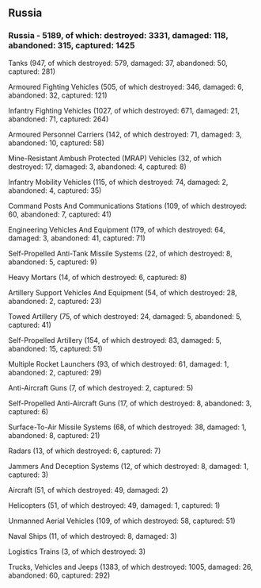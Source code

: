 
 
 ## Russia
 
 ### Russia - 5189, of which: destroyed: 3331, damaged: 118, abandoned: 315, captured: 1425

 

 

 Tanks (947, of which destroyed: 579, damaged: 37, abandoned: 50, captured: 281)

 Armoured Fighting Vehicles (505, of which destroyed: 346, damaged: 6, abandoned: 32, captured: 121)

 Infantry Fighting Vehicles (1027, of which destroyed: 671, damaged: 21, abandoned: 71, captured: 264)

 Armoured Personnel Carriers (142, of which destroyed: 71, damaged: 3, abandoned: 10, captured: 58)

 Mine-Resistant Ambush Protected (MRAP) Vehicles (32, of which destroyed: 17, damaged: 3, abandoned: 4, captured: 8)

 Infantry Mobility Vehicles (115, of which destroyed: 74, damaged: 2, abandoned: 4, captured: 35)

 Command Posts And Communications Stations (109, of which destroyed: 60, abandoned: 7, captured: 41)

 Engineering Vehicles And Equipment (179, of which destroyed: 64, damaged: 3, abandoned: 41, captured: 71)

 Self-Propelled Anti-Tank Missile Systems (22, of which destroyed: 8, abandoned: 5, captured: 9)

 Heavy Mortars (14, of which destroyed: 6, captured: 8)

 Artillery Support Vehicles And Equipment (54, of which destroyed: 28, abandoned: 2, captured: 23)

 Towed Artillery (75, of which destroyed: 24, damaged: 5, abandoned: 5, captured: 41)

 Self-Propelled Artillery (154, of which destroyed: 83, damaged: 5, abandoned: 15, captured: 51)

 Multiple Rocket Launchers (93, of which destroyed: 61, damaged: 1, abandoned: 2, captured: 29)

 Anti-Aircraft Guns (7, of which destroyed: 2, captured: 5)

 Self-Propelled Anti-Aircraft Guns (17, of which destroyed: 8, abandoned: 3, captured: 6)

 Surface-To-Air Missile Systems (68, of which destroyed: 38, damaged: 1, abandoned: 8, captured: 21)

 Radars (13, of which destroyed: 6, captured: 7)

 Jammers And Deception Systems (12, of which destroyed: 8, damaged: 1, captured: 3)

 Aircraft (51, of which destroyed: 49, damaged: 2)

 Helicopters (51, of which destroyed: 49, damaged: 1, captured: 1)

 Unmanned Aerial Vehicles (109, of which destroyed: 58, captured: 51)

 Naval Ships (11, of which destroyed: 8, damaged: 3)

 Logistics Trains (3, of which destroyed: 3)

 Trucks, Vehicles and Jeeps (1383, of which destroyed: 1005, damaged: 26, abandoned: 60, captured: 292)

